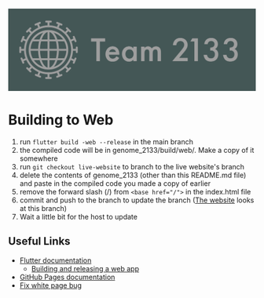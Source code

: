 ![Banner](assets/assets/images/banner.png)
# Building to Web
1) run `flutter build -web --release` in the main branch
2) the compiled code will be in genome_2133/build/web/. Make a copy of it somewhere
3) run `git checkout live-website` to branch to the live website's branch
4) delete the contents of genome_2133 (other than this README.md file) and paste in the compiled code you made a copy of earlier
5) remove the forward slash (/) from `<base href="/">` in the index.html file
6) commit and push to the branch to update the branch ([The website](https://fried-man.github.io/genome_2133/) looks at this branch)
7) Wait a little bit for the host to update
## Useful Links
- [Flutter documentation](https://docs.flutter.dev/get-started/web)
  - [Building and releasing a web app](https://docs.flutter.dev/deployment/web)
- [GitHub Pages documentation](https://pages.github.com)
- [Fix white page bug](https://www.fluttercampus.com/guide/163/how-to-fix-blank-white-page-from-hosted-flutter-web-app/)
